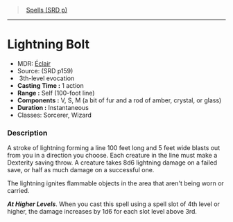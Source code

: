 ﻿> [Spells (SRD p)](srd_spells.md)

---

# Lightning Bolt

- MDR: [Éclair](hd_spells_eclair.md)
- Source: (SRD p159)
-  3th-level evocation
- **Casting Time :** 1 action
- **Range :** Self (100-foot line)
- **Components :** V, S, M (a bit of fur and a rod of amber, crystal, or glass)
- **Duration :** Instantaneous
- Classes: Sorcerer, Wizard

### Description

A stroke of lightning forming a line 100 feet long and 5 feet wide blasts out from you in a direction you choose. Each creature in the line must make a Dexterity saving throw. A creature takes 8d6 lightning damage on a failed save, or half as much damage on a successful one.

The lightning ignites flammable objects in the area that aren't being worn or carried.

**_At Higher Levels_**. When you cast this spell using a spell slot of 4th level or higher, the damage increases by 1d6 for each slot level above 3rd.

